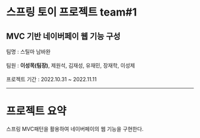 # 스프링 토이 프로젝트 team#1
## MVC 기반 네이버페이 웹 기능 구성
팀명 : 스틸마 남바완<br><br>
팀원 : **이성목(팀장)**, 제원석, 김재성, 유재민, 장재학, 이성제<br><br>
프로젝트 기간 : 2022.10.31 ~ 2022.11.11<br>
- - -
# 프로젝트 요약
스프링 MVC패턴을 활용하여 네이버페이의 웹 기능을 구현한다.
